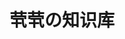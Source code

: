 ---
home: true
icon: home
title: 茕茕の知识库
heroImage: /logo.png
heroText: 茕茕の知识库
tagline: 学习过程中的个人笔记
actions:
  - text: 前端
    link: /front-end/
  - text: 后端
    link: /back-end/
  - text: 软件工具
    link: /software-tool/
  - text: 电脑使用技巧
    link: /computer-usage-skills/
  - text: 计算机网络
    link: /computer-network/
  - text: 数据结构与算法
    link: /data-structures-and-algorithms/
features:
  - title: 图文并茂
    icon: markdown
    details: 图片搭配文字带来更好的阅读体验
copyright: false
footer: 使用 <a href="https://theme-hope.vuejs.press/" target="_blank">VuePress Theme Hope</a> 主题 | MIT 协议, 版权所有 © 2023-present Mr.Zhao
---